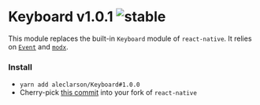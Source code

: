 
# Keyboard v1.0.1 ![stable](https://img.shields.io/badge/stability-stable-4EBA0F.svg?style=flat)

This module replaces the built-in `Keyboard` module of `react-native`. It relies on [`Event`](https://github.com/aleclarson/Event) and [`modx`](https://github.com/aleclarson/modx).

### Install

- `yarn add aleclarson/Keyboard#1.0.0`
- Cherry-pick [this commit](https://github.com/aleclarson/react-native/commit/575fd6fb7fa47579ee9b3ea215c2aa27c46140d2) into your fork of `react-native`

